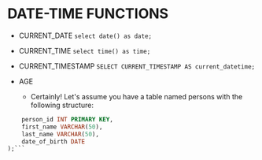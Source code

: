 # DATE-TIME FUNCTIONS

- CURRENT_DATE
  ```select date() as date;```

- CURRENT_TIME
  ```select time() as time;```

- CURRENT_TIMESTAMP
  ```SELECT CURRENT_TIMESTAMP AS current_datetime;```

- AGE
  - Certainly! Let's assume you have a table named persons with the following structure:

```sql CREATE TABLE persons (
    person_id INT PRIMARY KEY,
    first_name VARCHAR(50),
    last_name VARCHAR(50),
    date_of_birth DATE
);```


  